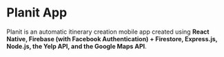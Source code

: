 # Planit App

Planit is an automatic itinerary creation mobile app created using **React Native, Firebase (with Facebook Authentication) + Firestore, Express.js, Node.js, the Yelp API, and the Google Maps API**.




